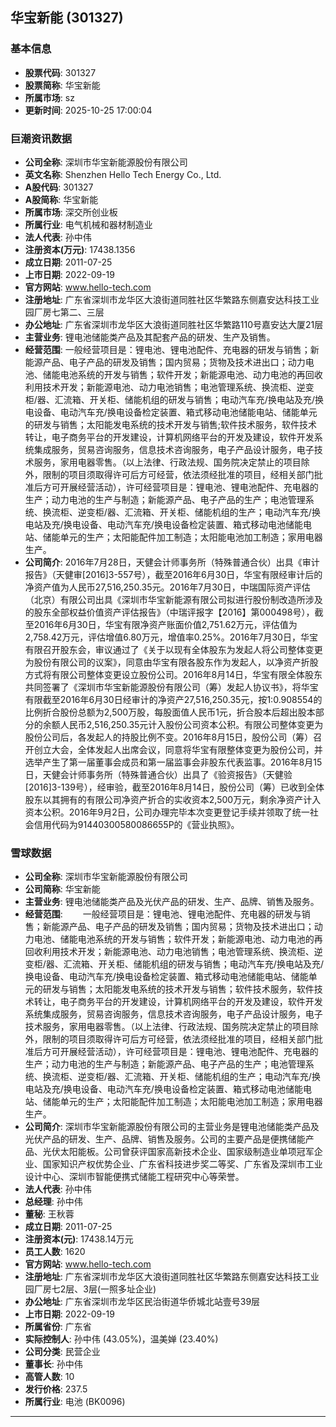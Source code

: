 ## 华宝新能 (301327)

### 基本信息

- **股票代码**: 301327
- **股票简称**: 华宝新能
- **所属市场**: sz
- **更新时间**: 2025-10-25 17:00:04

### 巨潮资讯数据

- **公司全称**: 深圳市华宝新能源股份有限公司
- **英文名称**: Shenzhen Hello Tech Energy Co., Ltd.
- **A股代码**: 301327
- **A股简称**: 华宝新能
- **所属市场**: 深交所创业板
- **所属行业**: 电气机械和器材制造业
- **法人代表**: 孙中伟
- **注册资本(万元)**: 17438.1356
- **成立日期**: 2011-07-25
- **上市日期**: 2022-09-19
- **官方网站**: www.hello-tech.com
- **注册地址**: 广东省深圳市龙华区大浪街道同胜社区华繁路东侧嘉安达科技工业园厂房七第二、三层
- **办公地址**: 广东省深圳市龙华区大浪街道同胜社区华繁路110号嘉安达大厦21层
- **主营业务**: 锂电池储能类产品及其配套产品的研发、生产及销售。
- **经营范围**: 一般经营项目是：锂电池、锂电池配件、充电器的研发与销售；新能源产品、电子产品的研发及销售；国内贸易；货物及技术进出口；动力电池、储能电池系统的开发与销售；软件开发；新能源电池、动力电池的再回收利用技术开发；新能源电池、动力电池销售；电池管理系统、换流柜、逆变柜/器、汇流箱、开关柜、储能机组的研发与销售；电动汽车充/换电站及充/换电设备、电动汽车充/换电设备检定装置、箱式移动电池储能电站、储能单元的研发与销售；太阳能发电系统的技术开发与销售;软件技术服务，软件技术转让，电子商务平台的开发建设，计算机网络平台的开发及建设，软件开发系统集成服务，贸易咨询服务，信息技术咨询服务，电子产品设计服务，电子技术服务，家用电器零售。（以上法律、行政法规、国务院决定禁止的项目除外，限制的项目须取得许可后方可经营，依法须经批准的项目，经相关部门批准后方可开展经营活动），许可经营项目是：锂电池、锂电池配件、充电器的生产；动力电池的生产与制造；新能源产品、电子产品的生产；电池管理系统、换流柜、逆变柜/器、汇流箱、开关柜、储能机组的生产；电动汽车充/换电站及充/换电设备、电动汽车充/换电设备检定装置、箱式移动电池储能电站、储能单元的生产；太阳能配件加工制造；太阳能电池加工制造；家用电器生产。
- **公司简介**: 2016年7月28日，天健会计师事务所（特殊普通合伙）出具《审计报告》（天健审[2016]3-557号），截至2016年6月30日，华宝有限经审计后的净资产值为人民币27,516,250.35元。2016年7月30日，中瑞国际资产评估（北京）有限公司出具《深圳市华宝新能源有限公司拟进行股份制改造所涉及的股东全部权益价值资产评估报告》（中瑞评报字【2016】第000498号），截至2016年6月30日，华宝有限净资产账面价值2,751.62万元，评估值为2,758.42万元，评估增值6.80万元，增值率0.25%。2016年7月30日，华宝有限召开股东会，审议通过了《关于以现有全体股东为发起人将公司整体变更为股份有限公司的议案》，同意由华宝有限各股东作为发起人，以净资产折股方式将有限公司整体变更设立股份公司。2016年8月14日，华宝有限全体股东共同签署了《深圳市华宝新能源股份有限公司（筹）发起人协议书》，将华宝有限截至2016年6月30日经审计的净资产27,516,250.35元，按1:0.908554的比例折合股份总额为2,500万股，每股面值人民币1元，折合股本后超出股本部分的余额人民币2,516,250.35元计入股份公司资本公积。有限公司整体变更为股份公司后，各发起人的持股比例不变。2016年8月15日，股份公司（筹）召开创立大会，全体发起人出席会议，同意将华宝有限整体变更为股份公司，并选举产生了第一届董事会成员和第一届监事会非股东代表监事。2016年8月15日，天健会计师事务所（特殊普通合伙）出具了《验资报告》（天健验[2016]3-139号），经审验，截至2016年8月14日，股份公司（筹）已收到全体股东以其拥有的有限公司净资产折合的实收资本2,500万元，剩余净资产计入资本公积。2016年9月2日，公司办理完毕本次变更登记手续并领取了统一社会信用代码为91440300580086655P的《营业执照》。

### 雪球数据

- **公司全称**: 深圳市华宝新能源股份有限公司
- **公司简称**: 华宝新能
- **主营业务**: 锂电池储能类产品及光伏产品的研发、生产、品牌、销售及服务。
- **经营范围**: 　　一般经营项目是：锂电池、锂电池配件、充电器的研发与销售；新能源产品、电子产品的研发及销售；国内贸易；货物及技术进出口；动力电池、储能电池系统的开发与销售；软件开发；新能源电池、动力电池的再回收利用技术开发；新能源电池、动力电池销售；电池管理系统、换流柜、逆变柜/器、汇流箱、开关柜、储能机组的研发与销售；电动汽车充/换电站及充/换电设备、电动汽车充/换电设备检定装置、箱式移动电池储能电站、储能单元的研发与销售；太阳能发电系统的技术开发与销售；软件技术服务，软件技术转让，电子商务平台的开发建设，计算机网络平台的开发及建设，软件开发系统集成服务，贸易咨询服务，信息技术咨询服务，电子产品设计服务，电子技术服务，家用电器零售。（以上法律、行政法规、国务院决定禁止的项目除外，限制的项目须取得许可后方可经营，依法须经批准的项目，经相关部门批准后方可开展经营活动），许可经营项目是：锂电池、锂电池配件、充电器的生产；动力电池的生产与制造；新能源产品、电子产品的生产；电池管理系统、换流柜、逆变柜/器、汇流箱、开关柜、储能机组的生产；电动汽车充/换电站及充/换电设备、电动汽车充/换电设备检定装置、箱式移动电池储能电站、储能单元的生产；太阳能配件加工制造；太阳能电池加工制造；家用电器生产。
- **公司简介**: 深圳市华宝新能源股份有限公司的主营业务是锂电池储能类产品及光伏产品的研发、生产、品牌、销售及服务。公司的主要产品是便携储能产品、光伏太阳能板。公司曾获评国家高新技术企业、国家级制造业单项冠军企业、国家知识产权优势企业、广东省科技进步奖二等奖、广东省及深圳市工业设计中心、深圳市智能便携式储能工程研究中心等荣誉。
- **法人代表**: 孙中伟
- **总经理**: 孙中伟
- **董秘**: 王秋蓉
- **成立日期**: 2011-07-25
- **注册资本(元)**: 17438.14万元
- **员工人数**: 1620
- **官方网站**: www.hello-tech.com
- **注册地址**: 广东省深圳市龙华区大浪街道同胜社区华繁路东侧嘉安达科技工业园厂房七2层、3层(一照多址企业)
- **办公地址**: 广东省深圳市龙华区民治街道华侨城北站壹号39层
- **上市日期**: 2022-09-19
- **所属省份**: 广东省
- **实际控制人**: 孙中伟 (43.05%)，温美婵 (23.40%)
- **公司分类**: 民营企业
- **董事长**: 孙中伟
- **高管人数**: 10
- **发行价格**: 237.5
- **所属行业**: 电池 (BK0096)

---